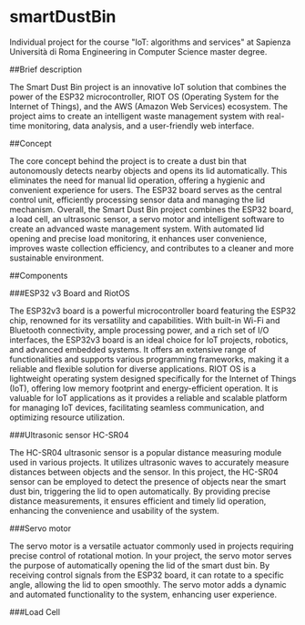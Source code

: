 # smartDustBin
Individual project for the course "IoT: algorithms and services" at Sapienza Università di Roma Engineering in Computer Science master degree.

##Brief description

The Smart Dust Bin project is an innovative IoT solution that combines the power of the ESP32 microcontroller, RIOT OS (Operating System for the Internet of Things), and the AWS (Amazon Web Services) ecosystem. The project aims to create an intelligent waste management system with real-time monitoring, data analysis, and a user-friendly web interface.

##Concept

The core concept behind the project is to create a dust bin that autonomously detects nearby objects and opens its lid automatically. This eliminates the need for manual lid operation, offering a hygienic and convenient experience for users. The ESP32 board serves as the central control unit, efficiently processing sensor data and managing the lid mechanism. Overall, the Smart Dust Bin project combines the ESP32 board, a load cell, an ultrasonic sensor, a servo motor and intelligent software to create an advanced waste management system. With automated lid opening and precise load monitoring, it enhances user convenience, improves waste collection efficiency, and contributes to a cleaner and more sustainable environment.

##Components

###ESP32 v3 Board and RiotOS

The ESP32v3 board is a powerful microcontroller board featuring the ESP32 chip, renowned for its versatility and capabilities. With built-in Wi-Fi and Bluetooth connectivity, ample processing power, and a rich set of I/O interfaces, the ESP32v3 board is an ideal choice for IoT projects, robotics, and advanced embedded systems. It offers an extensive range of functionalities and supports various programming frameworks, making it a reliable and flexible solution for diverse applications.
RIOT OS is a lightweight operating system designed specifically for the Internet of Things (IoT), offering low memory footprint and energy-efficient operation. It is valuable for IoT applications as it provides a reliable and scalable platform for managing IoT devices, facilitating seamless communication, and optimizing resource utilization.

###Ultrasonic sensor HC-SR04

The HC-SR04 ultrasonic sensor is a popular distance measuring module used in various projects. It utilizes ultrasonic waves to accurately measure distances between objects and the sensor. In this project, the HC-SR04 sensor can be employed to detect the presence of objects near the smart dust bin, triggering the lid to open automatically. By providing precise distance measurements, it ensures efficient and timely lid operation, enhancing the convenience and usability of the system.

###Servo motor

The servo motor is a versatile actuator commonly used in projects requiring precise control of rotational motion. In your project, the servo motor serves the purpose of automatically opening the lid of the smart dust bin. By receiving control signals from the ESP32 board, it can rotate to a specific angle, allowing the lid to open smoothly. The servo motor adds a dynamic and automated functionality to the system, enhancing user experience.

###Load Cell
